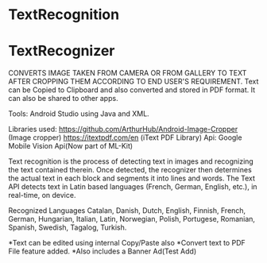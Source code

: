 # TextRecognition
# TextRecognizer

CONVERTS IMAGE  TAKEN FROM CAMERA OR FROM GALLERY TO TEXT AFTER CROPPING THEM ACCORDING TO END USER'S REQUIREMENT.
Text can be Copied to Clipboard and also converted and stored in PDF format.
It can also be shared to other apps.


Tools:
Android Studio using Java and XML.


Libraries used:
https://github.com/ArthurHub/Android-Image-Cropper   (Image cropper)
https://itextpdf.com/en    (iText PDF Library)
Api:
Google Mobile Vision Api(Now part of ML-Kit)


Text recognition is the process of detecting text in images  and recognizing the text contained therein. Once detected, the recognizer then determines the actual text in each block and segments it into lines and words. The Text API detects text in Latin based languages (French, German, English, etc.), in real-time, on device.

Recognized Languages
Catalan,
Danish,
Dutch,
English,
Finnish,
French,
German,
Hungarian,
Italian,
Latin,
Norwegian,
Polish,
Portugese,
Romanian,
Spanish,
Swedish,
Tagalog,
Turkish.





*Text can be edited using internal Copy/Paste also
*Convert text to PDF File feature added.
*Also includes a Banner Ad(Test Add)




